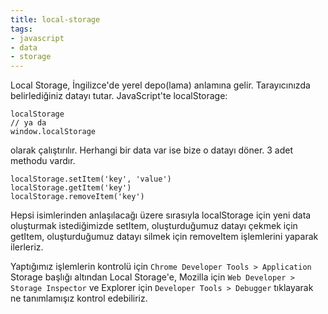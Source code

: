 ```yaml
---
title: local-storage
tags:
- javascript
- data
- storage
---
```


Local Storage, İngilizce'de yerel depo(lama) anlamına gelir. Tarayıcınızda belirlediğiniz datayı tutar. JavaScript'te localStorage:

```
localStorage
// ya da
window.localStorage
```

olarak çalıştırılır. Herhangi bir data var ise bize o datayı döner. 3 adet methodu vardır.

```
localStorage.setItem('key', 'value')
localStorage.getItem('key')
localStorage.removeItem('key')
```

Hepsi isimlerinden anlaşılacağı üzere sırasıyla localStorage için yeni data oluşturmak istediğimizde setItem, oluşturduğumuz datayı çekmek için getItem, oluşturduğumuz datayı silmek için removeItem işlemlerini yaparak ilerleriz.

Yaptığımız işlemlerin kontrolü için `Chrome Developer Tools > Application` Storage başlığı altından Local Storage'e, Mozilla için `Web Developer > Storage Inspector` ve Explorer için `Developer Tools > Debugger` tıklayarak ne tanımlamışız kontrol edebiliriz.
